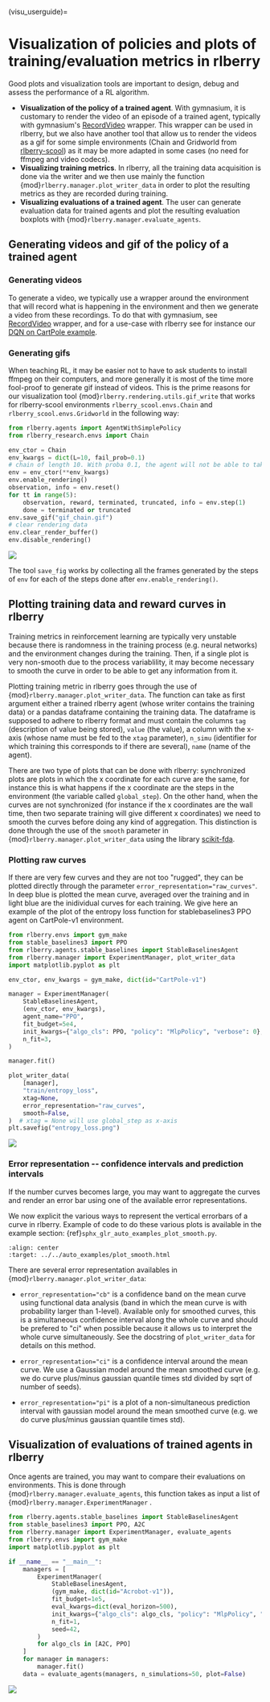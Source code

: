 (visu_userguide)=

# Visualization of policies and plots of training/evaluation metrics in rlberry

Good plots and visualization tools are important to design, debug and assess the performance of a RL algorithm.

- **Visualization of the policy of a trained agent**. With gymnasium, it is customary to render the video of an episode of a trained agent, typically with gymnasium's [RecordVideo](https://gymnasium.farama.org/api/wrappers/misc_wrappers/#gymnasium.wrappers.RecordVideo) wrapper. This wrapper can be used in rlberry, but we also have another tool that allow us to render the videos as a gif for some simple environments (Chain and Gridworld from [rlberry-scool](https://github.com/rlberry-py/rlberry-scool/tree/main/rlberry_scool/envs/finite)) as it may be more adapted in some cases (no need for ffmpeg and video codecs).
- **Visualizing training metrics**. In rlberry, all the training data acquisition is done via the writer and we then use mainly the function {mod}`rlberry.manager.plot_writer_data` in order to plot the resulting metrics as they are recorded during training.
- **Visualizing evaluations of a trained agent**. The user can generate evaluation data for trained agents and plot the resulting evaluation boxplots with {mod}`rlberry.manager.evaluate_agents`.

## Generating videos and gif of the policy of a trained agent
### Generating videos
To generate a video, we typically use a wrapper around the environment that will record what is happening in the environment and then we generate a video from these recordings. To do that with gymnasium, see  [RecordVideo](https://gymnasium.farama.org/api/wrappers/misc_wrappers/#gymnasium.wrappers.RecordVideo) wrapper, and for a use-case with rlberry see for instance our [DQN on CartPole example](https://rlberry-py.github.io/rlberry/auto_examples/demo_agents/video_plot_dqn.html#sphx-glr-auto-examples-demo-agents-video-plot-dqn-py).

### Generating gifs

When teaching RL, it may be easier not to have to ask students to install ffmpeg on their computers, and more generally it is most of the time more fool-proof to generate gif instead of videos. This is the prime reasons for our visualization tool {mod}`rlberry.rendering.utils.gif_write` that works for rlberry-scool environments `rlberry_scool.envs.Chain` and `rlberry_scool.envs.Gridworld` in the following way:

```python
from rlberry.agents import AgentWithSimplePolicy
from rlberry_research.envs import Chain

env_ctor = Chain
env_kwargs = dict(L=10, fail_prob=0.1)
# chain of length 10. With proba 0.1, the agent will not be able to take the action it wants to take.
env = env_ctor(**env_kwargs)
env.enable_rendering()
observation, info = env.reset()
for tt in range(5):
    observation, reward, terminated, truncated, info = env.step(1)
    done = terminated or truncated
env.save_gif("gif_chain.gif")
# clear rendering data
env.clear_render_buffer()
env.disable_rendering()
```

![](gif_chain.gif)

The tool `save_fig` works by collecting all the frames generated by the steps of `env` for each of the steps done after `env.enable_rendering()`.

## Plotting training data and reward curves in rlberry

Training metrics in reinforcement learning are typically very unstable because there is randomness in the training process (e.g. neural networks) and the environment changes during the training. Then, if a single plot is very non-smooth due to the process variablility, it may become necessary to smooth the curve in order to be able to get any information from it.

Plotting training metric in rlberry goes through the use of {mod}`rlberry.manager.plot_writer_data`. The function can take as first argument either a trained rlberry agent (whose writer contains the training data) or a pandas dataframe containing the training data. The dataframe is supposed to adhere to rlberry format and must contain the columns `tag` (description of value being stored), `value` (the value), a column with the x-axis (whose name must be fed to the `xtag` parameter), `n_simu` (identifier for which training this corresponds to if there are several), `name` (name of the agent).

There are two type of plots that can be done with rlberry: synchronized plots are plots in which the x coordinate for each curve are the same, for instance this is what happens if the x coordinate are the steps in the environment (the variable called `global_step`). On the other hand, when the curves are not synchronized (for instance if the x coordinates are the wall time, then two separate training will give different x coordinates) we need to smooth the curves before doing any kind of aggregation. This distinction is done through the use of the `smooth` parameter in {mod}`rlberry.manager.plot_writer_data` using the library [scikit-fda](https://github.com/GAA-UAM/scikit-fda).

### Plotting raw curves

If there are very few curves and they are not too "rugged", they can be plotted directly through the parameter `error_representation="raw_curves"`. In deep blue is plotted the mean curve, averaged over the training and in light blue are the inidividual curves for each training.  We give here an example of the plot of the entropy loss function for stablebaselines3 PPO agent on CartPole-v1 environment.

```python
from rlberry.envs import gym_make
from stable_baselines3 import PPO
from rlberry.agents.stable_baselines import StableBaselinesAgent
from rlberry.manager import ExperimentManager, plot_writer_data
import matplotlib.pyplot as plt

env_ctor, env_kwargs = gym_make, dict(id="CartPole-v1")

manager = ExperimentManager(
    StableBaselinesAgent,
    (env_ctor, env_kwargs),
    agent_name="PPO",
    fit_budget=5e4,
    init_kwargs={"algo_cls": PPO, "policy": "MlpPolicy", "verbose": 0},
    n_fit=3,
)

manager.fit()

plot_writer_data(
    [manager],
    "train/entropy_loss",
    xtag=None,
    error_representation="raw_curves",
    smooth=False,
)  # xtag = None will use global_step as x-axis
plt.savefig("entropy_loss.png")
```

![](entropy_loss.png)

### Error representation -- confidence intervals and prediction intervals


If the number curves becomes large, you may want to aggregate the curves and render an error bar using one of the available error representations.

We now explicit the various ways to represent the vertical errorbars of a curve in rlberry. Example of code to do these various plots is available in the example section: {ref}`sphx_glr_auto_examples_plot_smooth.py`.

```{image} ../../../../_images/sphx_glr_plot_smooth_002.png
:align: center
:target: ../../auto_examples/plot_smooth.html
```

There are several error representation availables in {mod}`rlberry.manager.plot_writer_data`:

- `error_representation="cb"` is a confidence band on the mean curve using functional data analysis (band in which the mean curve is with probability larger than 1-level). Available only for smoothed curves, this is a simultaneous confidence interval along the whole curve and should be prefered to "ci" when possible because it allows us to interpret the whole curve simultaneously. See the docstring of `plot_writer_data` for details on this method.

- `error_representation="ci"` is a confidence interval around the mean curve. We use a Gaussian model around the mean smoothed curve (e.g. we do curve plus/minus gaussian quantile times std divided by sqrt of number of seeds).

- `error_representation="pi"` is a plot of a non-simultaneous prediction interval with gaussian model around the mean smoothed curve (e.g. we do curve plus/minus gaussian quantile times std).


## Visualization of evaluations of trained agents in rlberry

Once agents are trained, you may want to compare their evaluations on environments. This is done through {mod}`rlberry.manager.evaluate_agents`, this function takes as input a list of {mod}`rlberry.manager.ExperimentManager` .


```python
from rlberry.agents.stable_baselines import StableBaselinesAgent
from stable_baselines3 import PPO, A2C
from rlberry.manager import ExperimentManager, evaluate_agents
from rlberry.envs import gym_make
import matplotlib.pyplot as plt

if __name__ == "__main__":
    managers = [
        ExperimentManager(
            StableBaselinesAgent,
            (gym_make, dict(id="Acrobot-v1")),
            fit_budget=1e5,
            eval_kwargs=dict(eval_horizon=500),
            init_kwargs={"algo_cls": algo_cls, "policy": "MlpPolicy", "verbose": 0},
            n_fit=1,
            seed=42,
        )
        for algo_cls in [A2C, PPO]
    ]
    for manager in managers:
        manager.fit()
    data = evaluate_agents(managers, n_simulations=50, plot=False)
```
![](example_eval.png)
